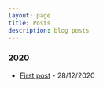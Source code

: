 ```yaml
---
layout: page
title: Posts
description: blog posts
---
```


### 2020

- [First post](posts/20201228_test_post.md) - 28/12/2020

